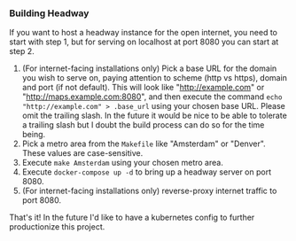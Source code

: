 ### Building Headway

If you want to host a headway instance for the open internet, you need to start with step 1, but for serving on localhost at port 8080 you can start at step 2.

1. (For internet-facing installations only) Pick a base URL for the domain you wish to serve on, paying attention to scheme (http vs https), domain and port (if not default). This will look like "http://example.com" or "http://maps.example.com:8080", and then execute the command `echo "http://example.com" > .base_url` using your chosen base URL. Please omit the trailing slash. In the future it would be nice to be able to tolerate a trailing slash but I doubt the build process can do so for the time being.
2. Pick a metro area from the `Makefile` like "Amsterdam" or "Denver". These values are case-sensitive.
3. Execute `make Amsterdam` using your chosen metro area.
4. Execute `docker-compose up -d` to bring up a headway server on port 8080.
5. (For internet-facing installations only) reverse-proxy internet traffic to port 8080.

That's it! In the future I'd like to have a kubernetes config to further productionize this project.